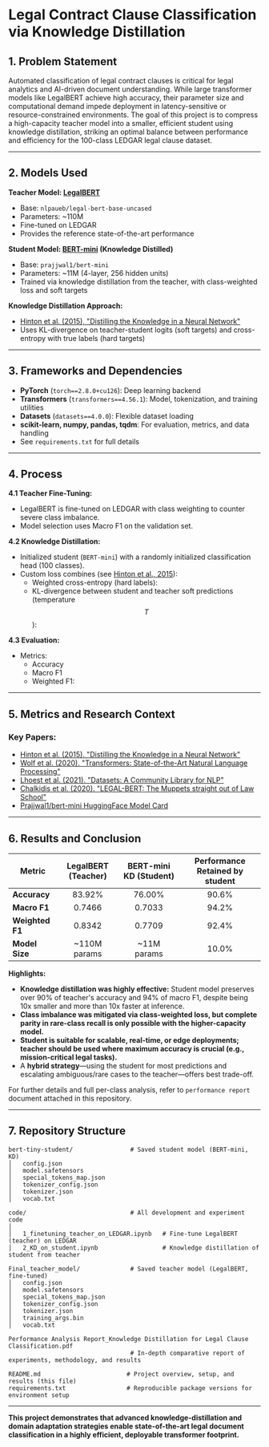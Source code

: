 # Legal Contract Clause Classification via Knowledge Distillation

## 1. Problem Statement

Automated classification of legal contract clauses is critical for legal analytics and AI-driven document understanding. While large transformer models like LegalBERT achieve high accuracy, their parameter size and computational demand impede deployment in latency-sensitive or resource-constrained environments. The goal of this project is to compress a high-capacity teacher model into a smaller, efficient student using knowledge distillation, striking an optimal balance between performance and efficiency for the 100-class LEDGAR legal clause dataset.

***

## 2. Models Used

**Teacher Model: [LegalBERT](https://huggingface.co/nlpaueb/legal-bert-base-uncased)**  
- Base: `nlpaueb/legal-bert-base-uncased`  
- Parameters: ~110M  
- Fine-tuned on LEDGAR  
- Provides the reference state-of-the-art performance

**Student Model: [BERT-mini](https://huggingface.co/prajjwal1/bert-mini) (Knowledge Distilled)**  
- Base: `prajjwal1/bert-mini` 
- Parameters: ~11M (4-layer, 256 hidden units)  
- Trained via knowledge distillation from the teacher, with class-weighted loss and soft targets

**Knowledge Distillation Approach:**  
- [Hinton et al. (2015), "Distilling the Knowledge in a Neural Network"](https://arxiv.org/abs/1503.02531)
- Uses KL-divergence on teacher-student logits (soft targets) and cross-entropy with true labels (hard targets)

***

## 3. Frameworks and Dependencies

- **PyTorch** (`torch==2.8.0+cu126`): Deep learning backend
- **Transformers** (`transformers==4.56.1`): Model, tokenization, and training utilities 
- **Datasets** (`datasets==4.0.0`): Flexible dataset loading 
- **scikit-learn, numpy, pandas, tqdm**: For evaluation, metrics, and data handling
- See `requirements.txt` for full details

***

## 4. Process

**4.1 Teacher Fine-Tuning:**  
- LegalBERT is fine-tuned on LEDGAR with class weighting to counter severe class imbalance.
- Model selection uses Macro F1 on the validation set.

**4.2 Knowledge Distillation:**  
- Initialized student (`BERT-mini`) with a randomly initialized classification head (100 classes).
- Custom loss combines (see [Hinton et al., 2015](https://arxiv.org/abs/1503.02531)):  
    - Weighted cross-entropy (hard labels):  
    - KL-divergence between student and teacher soft predictions (temperature $$ T $$):  

**4.3 Evaluation:**  
- Metrics:  
    - Accuracy
    - Macro F1 
    - Weighted F1:  

***

## 5. Metrics and Research Context

### Key Papers:
- [Hinton et al. (2015). "Distilling the Knowledge in a Neural Network"](https://arxiv.org/abs/1503.02531)
- [Wolf et al. (2020). "Transformers: State-of-the-Art Natural Language Processing"](https://arxiv.org/abs/1910.03771)
- [Lhoest et al. (2021). "Datasets: A Community Library for NLP"](https://arxiv.org/abs/2109.02846)
- [Chalkidis et al. (2020). "LEGAL-BERT: The Muppets straight out of Law School"](https://arxiv.org/abs/2010.02559)
- [Prajjwal1/bert-mini HuggingFace Model Card](https://huggingface.co/prajjwal1/bert-mini)

***

## 6. Results and Conclusion

| Metric           | LegalBERT (Teacher) | BERT-mini KD (Student) | Performance Retained by student |
|------------------|:------------------:|:----------------------:|:-------------------:|
| **Accuracy**     |  83.92%            |     76.00%             |     90.6%           |
| **Macro F1**     |  0.7466            |     0.7033             |     94.2%           |
| **Weighted F1**  |  0.8342            |     0.7709             |     92.4%           |
| **Model Size**   | ~110M params       |   ~11M params          |     10.0%           |

**Highlights:**
- **Knowledge distillation was highly effective:** Student model preserves over 90% of teacher's accuracy and 94% of macro F1, despite being 10x smaller and more than 10x faster at inference.
- **Class imbalance was mitigated via class-weighted loss, but complete parity in rare-class recall is only possible with the higher-capacity model.**
- **Student is suitable for scalable, real-time, or edge deployments; teacher should be used where maximum accuracy is crucial (e.g., mission-critical legal tasks).**
- A **hybrid strategy**—using the student for most predictions and escalating ambiguous/rare cases to the teacher—offers best trade-off.

For further details and full per-class analysis, refer to `performance report` document attached in this repository.

***

## 7. Repository Structure

```
bert-tiny-student/                # Saved student model (BERT-mini, KD)
│   config.json
│   model.safetensors
│   special_tokens_map.json
│   tokenizer_config.json
│   tokenizer.json
│   vocab.txt

code/                             # All development and experiment code
│
│   1_finetuning_teacher_on_LEDGAR.ipynb   # Fine-tune LegalBERT (teacher) on LEDGAR
│   2_KD_on_student.ipynb                  # Knowledge distillation of student from teacher

Final_teacher_model/              # Saved teacher model (LegalBERT, fine-tuned)
│   config.json
│   model.safetensors
│   special_tokens_map.json
│   tokenizer_config.json
│   tokenizer.json
│   training_args.bin
│   vocab.txt

Performance Analysis Report_Knowledge Distillation for Legal Clause Classification.pdf
                                  # In-depth comparative report of experiments, methodology, and results

README.md                        # Project overview, setup, and results (this file)
requirements.txt                 # Reproducible package versions for environment setup

```

***

**This project demonstrates that advanced knowledge-distillation and domain adaptation strategies enable state-of-the-art legal document classification in a highly efficient, deployable transformer footprint.**
